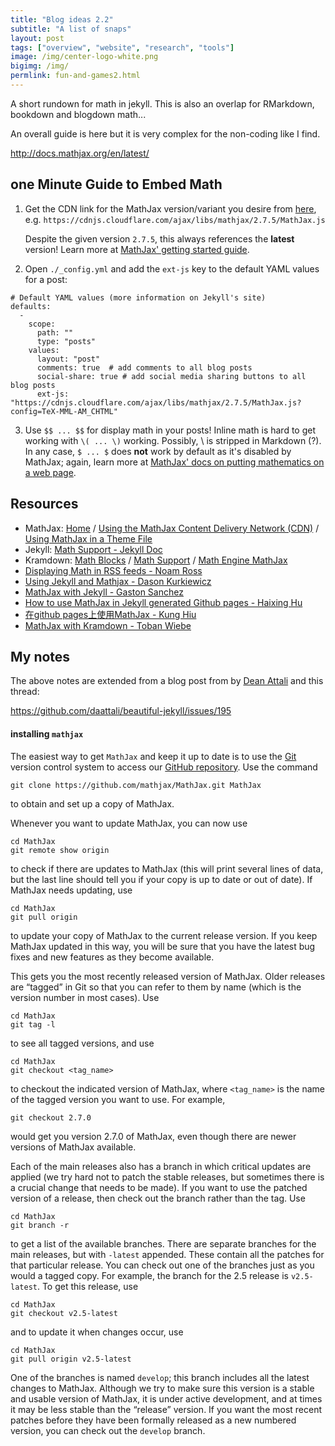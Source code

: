 ```yaml
---
title: "Blog ideas 2.2"
subtitle: "A list of snaps"
layout: post
tags: ["overview", "website", "research", "tools"]
image: /img/center-logo-white.png
bigimg: /img/
permlink: fun-and-games2.html
---
```


A short rundown for math in jekyll. This is also an overlap for RMarkdown, bookdown and blogdown math...

An overall guide is here but it is very complex for the non-coding like I find.

http://docs.mathjax.org/en/latest/

## one Minute Guide to Embed Math

1. Get the CDN link for the MathJax version/variant you desire from [here](http://docs.mathjax.org/en/latest/configuration.html), e.g. `https://cdnjs.cloudflare.com/ajax/libs/mathjax/2.7.5/MathJax.js`

   Despite the given version `2.7.5`, this always references the **latest** version! Learn more at [MathJax' getting started guide](https://www.mathjax.org/#gettingstarted).

2. Open `./_config.yml` and add the `ext-js` key to the default YAML values for a post:

```
# Default YAML values (more information on Jekyll's site)
defaults:
  -
    scope:
      path: ""
      type: "posts"
    values:
      layout: "post"
      comments: true  # add comments to all blog posts
      social-share: true # add social media sharing buttons to all blog posts
      ext-js: "https://cdnjs.cloudflare.com/ajax/libs/mathjax/2.7.5/MathJax.js?config=TeX-MML-AM_CHTML"
```

3. Use `$$ ... $$` for display math in your posts! Inline math is hard to get working with `\( ... \)` working. Possibly, \ is stripped in Markdown (?). In any case, `$ ... $` does **not** work by default as it's disabled by MathJax; again, learn more at [MathJax' docs on putting mathematics on a web page](https://docs.mathjax.org/en/latest/start.html#putting-mathematics-in-a-web-page).

## Resources

- MathJax: [Home](https://www.mathjax.org/) / [Using the MathJax Content Delivery Network (CDN)](http://docs.mathjax.org/en/latest/start.html#using-the-mathjax-content-delivery-network-cdn) / [Using MathJax in a Theme File](http://docs.mathjax.org/en/latest/misc/platforms.html?highlight=jekyll#using-mathjax-in-a-theme-file)
- Jekyll: [Math Support - Jekyll Doc](https://jekyllrb.com/docs/extras/#math-support)
- Kramdown: [Math Blocks](http://kramdown.gettalong.org/syntax.html#math-blocks) / [Math Support](http://kramdown.gettalong.org/converter/html.html#math-support) / [Math Engine MathJax](http://kramdown.gettalong.org/math_engine/mathjax.html)
- [Displaying Math in RSS feeds - Noam Ross](http://www.noamross.net/blog/2012/4/4/math-in-rss-feeds.html)
- [Using Jekyll and Mathjax - Dason Kurkiewicz](http://dasonk.github.io/blog/2012/10/09/Using-Jekyll-and-Mathjax.html)
- [MathJax with Jekyll - Gaston Sanchez](http://gastonsanchez.com/opinion/2014/02/16/Mathjax-with-jekyll/)
- [How to use MathJax in Jekyll generated Github pages - Haixing Hu](http://haixing-hu.github.io/programming/2013/09/20/how-to-use-mathjax-in-jekyll-generated-github-pages/)
- [在github pages上使用MathJax - Kung Hiu](http://www.anaharb.com/2014/0215/Jekyll-MathJax/)
- [MathJax with Kramdown - Toban Wiebe](http://tobanwiebe.com/blog/2016/02/mathjax-kramdown)




## My notes

The above notes are extended from a blog post from by [Dean Attali](https://github.com/daattali) and this thread: 

https://github.com/daattali/beautiful-jekyll/issues/195



#### installing `mathjax`

The easiest way to get `MathJax` and keep it up to date is to use the [Git](http://git-scm.com/) version control system to access our [GitHub repository](https://github.com/mathjax/MathJax). Use the command

```
git clone https://github.com/mathjax/MathJax.git MathJax
```

to obtain and set up a copy of MathJax.

Whenever you want to update MathJax, you can now use

```
cd MathJax
git remote show origin
```

to check if there are updates to MathJax (this will print several lines of data, but the last line should tell you if your copy is up to date or out of date). If MathJax needs updating, use

```
cd MathJax
git pull origin
```

to update your copy of MathJax to the current release version. If you keep MathJax updated in this way, you will be sure that you have the latest bug fixes and new features as they become available.

This gets you the most recently released version of MathJax. Older releases are “tagged” in Git so that you can refer to them by name (which is the version number in most cases). Use

```
cd MathJax
git tag -l
```

to see all tagged versions, and use

```
cd MathJax
git checkout <tag_name>
```

to checkout the indicated version of MathJax, where `<tag_name>` is the name of the tagged version you want to use. For example,

```
git checkout 2.7.0
```

would get you version 2.7.0 of MathJax, even though there are newer versions of MathJax available.

Each of the main releases also has a branch in which critical updates are applied (we try hard not to patch the stable releases, but sometimes there is a crucial change that needs to be made). If you want to use the patched version of a release, then check out the branch rather than the tag. Use

```
cd MathJax
git branch -r
```

to get a list of the available branches. There are separate branches for the main releases, but with `-latest` appended. These contain all the patches for that particular release. You can check out one of the branches just as you would a tagged copy. For example, the branch for the 2.5 release is `v2.5-latest`. To get this release, use

```
cd MathJax
git checkout v2.5-latest
```

and to update it when changes occur, use

```
cd MathJax
git pull origin v2.5-latest
```

One of the branches is named `develop`; this branch includes all the latest changes to MathJax. Although we try to make sure this version is a stable and usable version of MathJax, it is under active development, and at times it may be less stable than the “release” version. If you want the most recent patches before they have been formally released as a new numbered version, you can check out the `develop` branch.